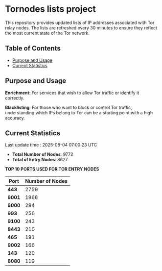 # Tornodes lists project

This repository provides updated lists of IP addresses associated with Tor relay nodes. The lists are refreshed every 30 minutes to ensure they reflect the most current state of the Tor network.

## Table of Contents

- [Purpose and Usage](#purpose-and-usage)
- [Current Statistics](#current-statistics)


## Purpose and Usage

**Enrichment**: For services that wish to allow Tor traffic or identify it correctly.

**Blacklisting**: For those who want to block or control Tor traffic, understanding which IPs belong to Tor can be a starting point with a high accuracy.

## Current Statistics

Last update time : 2025-08-04 07:00:23 UTC

- **Total Number of Nodes**: 9772
- **Total of Entry Nodes**: 8627

**TOP 10 PORTS USED FOR TOR ENTRY NODES**

| **Port** | **Number of Nodes** |
|------|-----------------|
| **443**   | 2759  |
| **9001**   | 1966  |
| **9000**   | 294  |
| **993**   | 256  |
| **9100**   | 243  |
| **8443**   | 210  |
| **465**   | 191  |
| **9002**   | 166  |
| **143**   | 120  |
| **8080**   | 119  |

